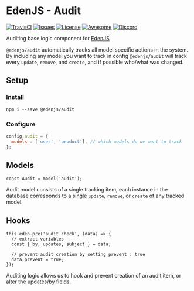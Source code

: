 # EdenJS - Audit
[![TravisCI](https://travis-ci.com/eden-js/audit.svg?branch=master)](https://travis-ci.com/eden-js/audit)
[![Issues](https://img.shields.io/github/issues/eden-js/audit.svg)](https://github.com/eden-js/audit/issues)
[![License](https://img.shields.io/badge/license-MIT-blue.svg)](https://github.com/eden-js/audit)
[![Awesome](https://img.shields.io/badge/awesome-true-green.svg)](https://github.com/eden-js/audit)
[![Discord](https://img.shields.io/discord/583845970433933312.svg)](https://discord.gg/5u3f3up)

Auditing base logic component for [EdenJS](https://github.com/edenjs-cli)

`@edenjs/audit` automatically tracks all model specific actions in the system. By including any model you want to track in config `@edenjs/audit` will track every `update`, `remove`, and `create`, and if possible who/what was changed.

## Setup

### Install

```
npm i --save @edenjs/audit
```

### Configure

```js
config.audit = {
  models : ['user', 'product'], // which models do we want to track
};
```

## Models

```
const Audit = model('audit');
```

Audit model consists of a single tracking item, each instance in the database corresponds to a single `update`, `remove`, or `create` of any tracked model.

## Hooks

```
this.eden.pre('audit.check', (data) => {
  // extract variables
  const { by, updates, subject } = data;

  // prevent audit creation by setting prevent : true
  data.prevent = true;
});
```

Auditing logic allows us to hook and prevent creation of an audit item, or alter the updates/by fields.